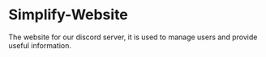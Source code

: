 # Simplify-Website
The website for our discord server, it is used to manage users and provide useful information.
